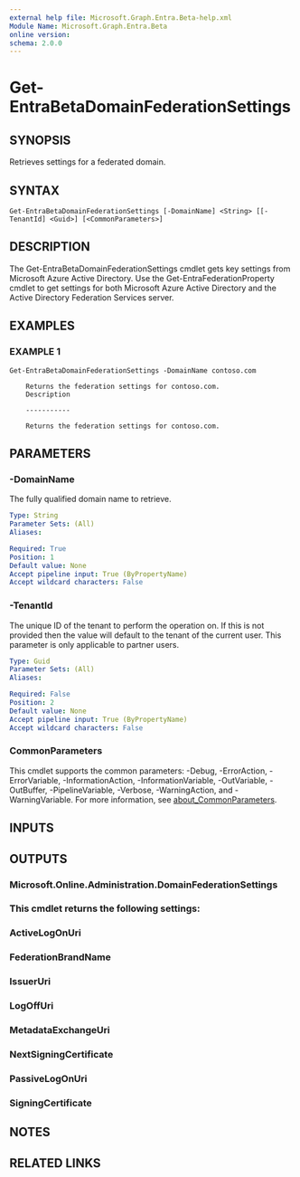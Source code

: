 ```yaml
---
external help file: Microsoft.Graph.Entra.Beta-help.xml
Module Name: Microsoft.Graph.Entra.Beta
online version:
schema: 2.0.0
---
```


# Get-EntraBetaDomainFederationSettings

## SYNOPSIS
Retrieves settings for a federated domain.

## SYNTAX

```
Get-EntraBetaDomainFederationSettings [-DomainName] <String> [[-TenantId] <Guid>] [<CommonParameters>]
```

## DESCRIPTION
The Get-EntraBetaDomainFederationSettings cmdlet gets key settings from Microsoft Azure Active Directory.
Use the Get-EntraFederationProperty cmdlet to get settings for both Microsoft Azure Active Directory and the Active Directory Federation Services server.

## EXAMPLES

### EXAMPLE 1
```
Get-EntraBetaDomainFederationSettings -DomainName contoso.com
    
    Returns the federation settings for contoso.com.
    Description
    
    -----------
    
    Returns the federation settings for contoso.com.
```

## PARAMETERS

### -DomainName
The fully qualified domain name to retrieve.

```yaml
Type: String
Parameter Sets: (All)
Aliases:

Required: True
Position: 1
Default value: None
Accept pipeline input: True (ByPropertyName)
Accept wildcard characters: False
```

### -TenantId
The unique ID of the tenant to perform the operation on.
If this is not provided then the value will default to the tenant of the current user.
This parameter is only applicable to partner users.

```yaml
Type: Guid
Parameter Sets: (All)
Aliases:

Required: False
Position: 2
Default value: None
Accept pipeline input: True (ByPropertyName)
Accept wildcard characters: False
```

### CommonParameters
This cmdlet supports the common parameters: -Debug, -ErrorAction, -ErrorVariable, -InformationAction, -InformationVariable, -OutVariable, -OutBuffer, -PipelineVariable, -Verbose, -WarningAction, and -WarningVariable. For more information, see [about_CommonParameters](http://go.microsoft.com/fwlink/?LinkID=113216).

## INPUTS

## OUTPUTS

### Microsoft.Online.Administration.DomainFederationSettings
### This cmdlet returns the following settings:
###         ActiveLogOnUri
###         FederationBrandName
###         IssuerUri
###         LogOffUri
###         MetadataExchangeUri
###         NextSigningCertificate
###         PassiveLogOnUri
###         SigningCertificate
## NOTES

## RELATED LINKS
